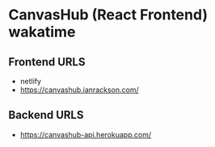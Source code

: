 # CanvasHub (React Frontend) wakatime

## Frontend URLS

-   netlify
-   <https://canvashub.ianrackson.com/>

## Backend URLS

-   <https://canvashub-api.herokuapp.com/>
